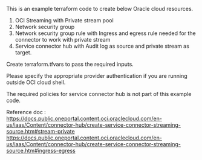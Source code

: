This is an example terraform code to create below Oracle cloud resources.
1. OCI Streaming with Private stream pool
2. Network security group 
3. Network security group rule with Ingress and egress rule needed for the connector to work with private stream
4. Service connector hub with Audit log as source and private stream as target.

Create terraform.tfvars to pass the required inputs.

Please specify the appropriate provider authentication if you are running outside OCI cloud shell.

The required policies for service connector hub is not part of this example code.

Reference doc : https://docs.public.oneportal.content.oci.oraclecloud.com/en-us/iaas/Content/connector-hub/create-service-connector-streaming-source.htm#stream-private
https://docs.public.oneportal.content.oci.oraclecloud.com/en-us/iaas/Content/connector-hub/create-service-connector-streaming-source.htm#ingress-egress
